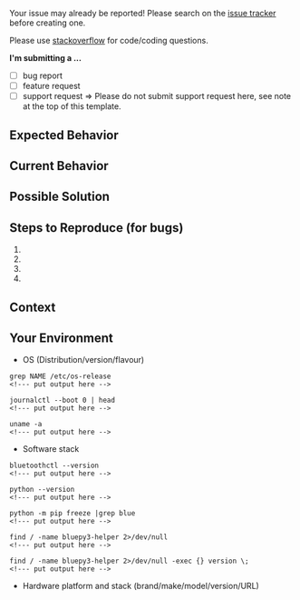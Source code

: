 Your issue may already be reported!
Please search on the [issue tracker](../) before creating one.

Please use [stackoverflow](https://stackoverflow.com) for code/coding questions.

<!--- Provide a general summary of the issue in the Title above -->

**I'm submitting a ...**
<!--- insert an 'x' in the appropriate box like this: [x]   -->
  - [ ] bug report
  - [ ] feature request
  - [ ] support request => Please do not submit support request here, see note at the top of this template.

## Expected Behavior
<!--- If you're describing a bug, tell us what should happen -->
<!--- If you're suggesting a change/improvement, tell us how it should work -->

## Current Behavior
<!--- If describing a bug, tell us what happens instead of the expected behavior -->
<!--- If suggesting a change/improvement, explain the difference from current behavior -->

## Possible Solution
<!--- Not obligatory, but suggest a fix/reason for the bug, -->
<!--- or ideas how to implement the addition or change -->

## Steps to Reproduce (for bugs)
<!--- Provide a link to a live example, or an unambiguous set of steps to -->
<!--- reproduce this bug. Include code to reproduce, if relevant -->
1.
2.
3.
4.

## Context
<!--- How has this issue affected you? What are you trying to accomplish? -->
<!--- Providing context helps us come up with a solution that is most useful in the real world -->

## Your Environment
<!--- Include as many relevant details about the environment you experienced the bug in -->

* OS (Distribution/version/flavour)
```
grep NAME /etc/os-release
<!--- put output here -->

journalctl --boot 0 | head
<!--- put output here -->

uname -a
<!--- put output here -->
```

* Software stack
```
bluetoothctl --version
<!--- put output here -->

python --version
<!--- put output here -->

python -m pip freeze |grep blue
<!--- put output here -->

find / -name bluepy3-helper 2>/dev/null
<!--- put output here -->

find / -name bluepy3-helper 2>/dev/null -exec {} version \;
<!--- put output here -->
```

* Hardware platform and stack (brand/make/model/version/URL)
<!--- Example: Raspberry Pi Model 3B+ (https://www.raspberrypi.org/)-->
<!---          - Add details about the Bluetooth hardware  -->
<!---          - Does the Bluetooth modem support BLE ?  -->
<!---          - Which device are you connecting to? (brand/make/model/version/URL)  -->
